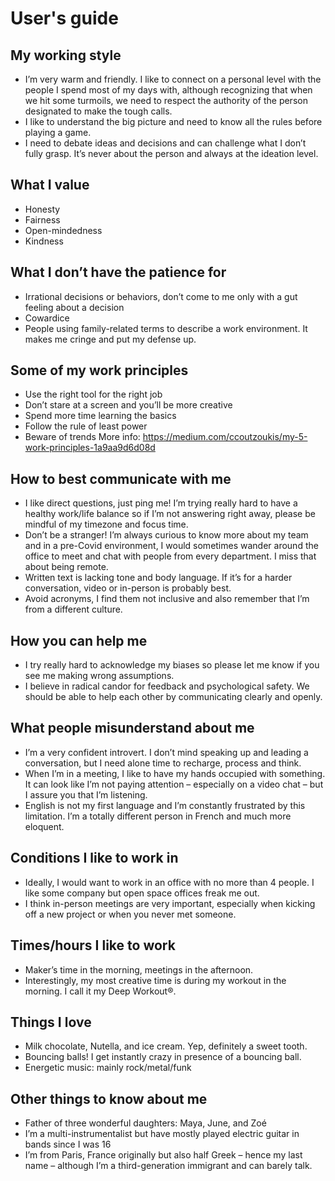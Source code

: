 # User's guide

## My working style
- I’m very warm and friendly. I like to connect on a personal level with the people I spend most of my days with, although recognizing that when we hit some turmoils, we need to respect the authority of the person designated to make the tough calls.
- I like to understand the big picture and need to know all the rules before playing a game.
- I need to debate ideas and decisions and can challenge what I don’t fully grasp. It’s never about the person and always at the ideation level.

## What I value
- Honesty
- Fairness
- Open-mindedness 
- Kindness


## What I don’t have the patience for
- Irrational decisions or behaviors, don’t come to me only with a gut feeling about a decision
- Cowardice
- People using family-related terms to describe a work environment. It makes me cringe and put my defense up.

## Some of my work principles
- Use the right tool for the right job
- Don’t stare at a screen and you’ll be more creative
- Spend more time learning the basics
- Follow the rule of least power
- Beware of trends 
More info: https://medium.com/ccoutzoukis/my-5-work-principles-1a9aa9d6d08d


## How to best communicate with me
- I like direct questions, just ping me! I’m trying really hard to have a healthy work/life balance so if I’m not answering right away, please be mindful of my timezone and focus time.
- Don’t be a stranger! I’m always curious to know more about my team and in a pre-Covid environment, I would sometimes wander around the office to meet and chat with people from every department. I miss that about being remote.
- Written text is lacking tone and body language. If it’s for a harder conversation, video or in-person is probably best.
- Avoid acronyms, I find them not inclusive and also remember that I’m from a different culture.

## How you can help me
- I try really hard to acknowledge my biases so please let me know if you see me making wrong assumptions.
- I believe in radical candor for feedback and psychological safety. We should be able to help each other by communicating clearly and openly.

## What people misunderstand about me
- I’m a very confident introvert. I don’t mind speaking up and leading a conversation, but I need alone time to recharge, process and think.
- When I’m in a meeting, I like to have my hands occupied with something. It can look like I’m not paying attention – especially on a video chat – but I assure you that I’m listening.
- English is not my first language and I’m constantly frustrated by this limitation. I’m a totally different person in French and much more eloquent.

## Conditions I like to work in
- Ideally, I would want to work in an office with no more than 4 people. I like some company but open space offices freak me out.
- I think in-person meetings are very important, especially when kicking off a new project or when you never met someone.

## Times/hours I like to work
- Maker’s time in the morning, meetings in the afternoon.
- Interestingly, my most creative time is during my workout in the morning. I call it my Deep Workout®.

## Things I love
- Milk chocolate, Nutella, and ice cream. Yep, definitely a sweet tooth.
- Bouncing balls! I get instantly crazy in presence of a bouncing ball.
- Energetic music: mainly rock/metal/funk

## Other things to know about me
- Father of three wonderful daughters: Maya, June, and Zoé
- I’m a multi-instrumentalist but have mostly played electric guitar in bands since I was 16
- I’m from Paris, France originally but also half Greek – hence my last name – although I’m a third-generation immigrant and can barely talk.
